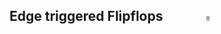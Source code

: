 ## Edge triggered Flipflops &nbsp; &nbsp; &nbsp; &nbsp; &nbsp; &nbsp; <img src="images/iitkgp.png" width="3%" />